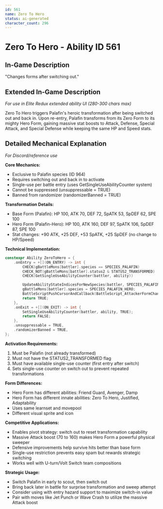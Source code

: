 ```yaml
---
id: 561
name: Zero To Hero
status: ai-generated
character_count: 296
---
```


# Zero To Hero - Ability ID 561

## In-Game Description
"Changes forms after switching out."

## Extended In-Game Description
*For use in Elite Redux extended ability UI (280-300 chars max)*

Zero To Hero triggers Palafin's heroic transformation after being switched out and back in. Upon re-entry, Palafin transforms from its Zero Form to its mighty Hero Form, gaining massive stat boosts to Attack, Defense, Special Attack, and Special Defense while keeping the same HP and Speed stats.

## Detailed Mechanical Explanation
*For Discord/reference use*

**Core Mechanics:**
- Exclusive to Palafin species (ID 964)
- Requires switching out and back in to activate
- Single-use per battle entry (uses GetSingleUseAbilityCounter system)
- Cannot be suppressed (unsuppressable = TRUE)
- Banned from randomizer (randomizerBanned = TRUE)

**Transformation Details:**
- Base Form (Palafin): HP 100, ATK 70, DEF 72, SpATK 53, SpDEF 62, SPE 100
- Hero Form (Palafin-Hero): HP 100, ATK 160, DEF 97, SpATK 106, SpDEF 87, SPE 100
- Stat changes: +90 ATK, +25 DEF, +53 SpATK, +25 SpDEF (no change to HP/Speed)

**Technical Implementation:**
```cpp
constexpr Ability ZeroToHero = {
    .onEntry = +[](ON_ENTRY) -> int {
        CHECK(gBattleMons[battler].species == SPECIES_PALAFIN)
        CHECK_NOT(gBattleMons[battler].status2 & STATUS2_TRANSFORMED)
        CHECK(GetSingleUseAbilityCounter(battler, ability))

        UpdateAbilityStateIndicesForNewSpecies(battler, SPECIES_PALAFIN_HERO);
        gBattleMons[battler].species = SPECIES_PALAFIN_HERO;
        BattleScriptPushCursorAndCallback(BattleScript_AttackerFormChangeEnd3);
        return TRUE;
    },
    .onExit = +[](ON_EXIT) -> int {
        SetSingleUseAbilityCounter(battler, ability, TRUE);
        return FALSE;
    },
    .unsuppressable = TRUE,
    .randomizerBanned = TRUE,
};
```

**Activation Requirements:**
1. Must be Palafin (not already transformed)
2. Must not have the STATUS2_TRANSFORMED flag
3. Must have available single-use counter (first entry after switch)
4. Sets single-use counter on switch out to prevent repeated transformations

**Form Differences:**
- Hero Form has different abilities: Friend Guard, Avenger, Damp
- Hero Form has different innate abilities: Zero To Hero, Justified, Adaptability
- Uses same learnset and movepool
- Different visual sprite and icon

**Competitive Applications:**
- Enables pivot strategy: switch out to reset transformation capability
- Massive Attack boost (70 to 160) makes Hero Form a powerful physical sweeper
- Defensive improvements help survive hits better than base form
- Single-use restriction prevents easy spam but rewards strategic switching
- Works well with U-turn/Volt Switch team compositions

**Strategic Usage:**
- Switch Palafin in early to scout, then switch out
- Bring back later in battle for surprise transformation and sweep attempt
- Consider using with entry hazard support to maximize switch-in value
- Pair with moves like Jet Punch or Wave Crash to utilize the massive Attack boost
